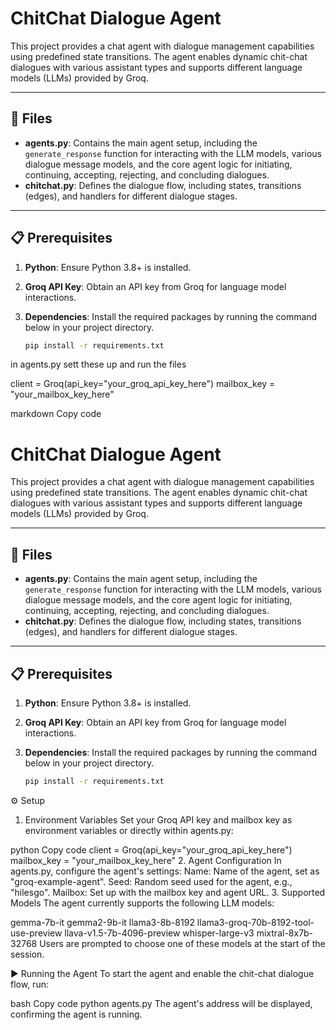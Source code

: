 # ChitChat Dialogue Agent

This project provides a chat agent with dialogue management capabilities using predefined state transitions. The agent enables dynamic chit-chat dialogues with various assistant types and supports different language models (LLMs) provided by Groq.

---

## 📁 Files

- **agents.py**: Contains the main agent setup, including the `generate_response` function for interacting with the LLM models, various dialogue message models, and the core agent logic for initiating, continuing, accepting, rejecting, and concluding dialogues.
- **chitchat.py**: Defines the dialogue flow, including states, transitions (edges), and handlers for different dialogue stages.

---

## 📋 Prerequisites

1. **Python**: Ensure Python 3.8+ is installed.
2. **Groq API Key**: Obtain an API key from Groq for language model interactions.
3. **Dependencies**: Install the required packages by running the command below in your project directory.

   ```bash
   pip install -r requirements.txt

in agents.py sett these up and run the files

client = Groq(api_key="your_groq_api_key_here")
mailbox_key = "your_mailbox_key_here"


markdown
Copy code
# ChitChat Dialogue Agent

This project provides a chat agent with dialogue management capabilities using predefined state transitions. The agent enables dynamic chit-chat dialogues with various assistant types and supports different language models (LLMs) provided by Groq.

---

## 📁 Files

- **agents.py**: Contains the main agent setup, including the `generate_response` function for interacting with the LLM models, various dialogue message models, and the core agent logic for initiating, continuing, accepting, rejecting, and concluding dialogues.
- **chitchat.py**: Defines the dialogue flow, including states, transitions (edges), and handlers for different dialogue stages.

---

## 📋 Prerequisites

1. **Python**: Ensure Python 3.8+ is installed.
2. **Groq API Key**: Obtain an API key from Groq for language model interactions.
3. **Dependencies**: Install the required packages by running the command below in your project directory.

   ```bash
   pip install -r requirements.txt
⚙️ Setup
1. Environment Variables
Set your Groq API key and mailbox key as environment variables or directly within agents.py:

python
Copy code
client = Groq(api_key="your_groq_api_key_here")
mailbox_key = "your_mailbox_key_here"
2. Agent Configuration
In agents.py, configure the agent's settings:
Name: Name of the agent, set as "groq-example-agent".
Seed: Random seed used for the agent, e.g., "hilesgo".
Mailbox: Set up with the mailbox key and agent URL.
3. Supported Models
The agent currently supports the following LLM models:

gemma-7b-it
gemma2-9b-it
llama3-8b-8192
llama3-groq-70b-8192-tool-use-preview
llava-v1.5-7b-4096-preview
whisper-large-v3
mixtral-8x7b-32768
Users are prompted to choose one of these models at the start of the session.

▶️ Running the Agent
To start the agent and enable the chit-chat dialogue flow, run:

bash
Copy code
python agents.py
The agent's address will be displayed, confirming the agent is running.



